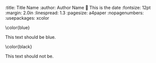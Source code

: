 :title: Title Name
:author: Author Name
:date: This is the date
:fontsize: 12pt
:margin: 2.0in
:linespread: 1.3
:pagesize: a4paper
:nopagenumbers:
:usepackages: xcolor

\color{blue}

This text should be blue.

\color{black}

This text should not be.